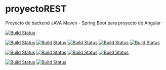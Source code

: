 # proyectoREST

Proyecto de backend JAVA Maven - Spring Boot para proyecto de Angular

[![Build Status](https://travis-ci.org/vsanchezrod/proyectoREST.svg?branch=master)](https://travis-ci.org/vsanchezrod/proyectoREST)

[![Build Status](https://sonarcloud.io/api/project_badges/measure?project=vsanchezrod_proyectoREST&metric=alert_status#.svg)](https://sonarcloud.io/dashboard?id=vsanchezrod_proyectoREST)
[![Build Status](https://sonarcloud.io/api/project_badges/measure?project=vsanchezrod_proyectoREST&metric=sqale_rating#.svg)](https://sonarcloud.io/dashboard?id=vsanchezrod_proyectoREST)
[![Build Status](https://sonarcloud.io/api/project_badges/measure?project=vsanchezrod_proyectoREST&metric=security_rating#.svg)](https://sonarcloud.io/dashboard?id=vsanchezrod_proyectoREST)
[![Build Status](https://sonarcloud.io/api/project_badges/measure?project=vsanchezrod_proyectoREST&metric=reliability_rating#.svg)](https://sonarcloud.io/dashboard?id=vsanchezrod_proyectoREST)
[![Build Status](https://sonarcloud.io/api/project_badges/measure?project=vsanchezrod_proyectoREST&metric=vulnerabilities#.svg)](https://sonarcloud.io/dashboard?id=vsanchezrod_proyectoREST)

[![Build Status](https://sonarcloud.io/api/project_badges/measure?project=vsanchezrod_proyectoREST&metric=code_smells#.svg)](https://sonarcloud.io/dashboard?id=vsanchezrod_proyectoREST)
[![Build Status](https://sonarcloud.io/api/project_badges/measure?project=vsanchezrod_proyectoREST&metric=bugs#.svg)](https://sonarcloud.io/dashboard?id=vsanchezrod_proyectoREST)
[![Build Status](https://sonarcloud.io/api/project_badges/measure?project=vsanchezrod_proyectoREST&metric=coverage#.svg)](https://sonarcloud.io/dashboard?id=vsanchezrod_proyectoREST)
[![Build Status](https://sonarcloud.io/api/project_badges/measure?project=vsanchezrod_proyectoREST&metric=duplicated_lines_density#.svg)](https://sonarcloud.io/dashboard?id=vsanchezrod_proyectoREST)

[![Build Status](https://sonarcloud.io/api/project_badges/measure?project=vsanchezrod_proyectoREST&metric=ncloc#.svg)](https://sonarcloud.io/dashboard?id=vsanchezrod_proyectoREST)
[![Build Status](https://sonarcloud.io/api/project_badges/measure?project=vsanchezrod_proyectoREST&metric=sqale_index#.svg)](https://sonarcloud.io/dashboard?id=vsanchezrod_proyectoREST)

